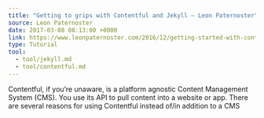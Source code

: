 ```yaml
---
title: "Getting to grips with Contentful and Jekyll – Leon Paternoster"
source: Leon Paternoster
date: 2017-03-08 08:13:00 +0000
link: https://www.leonpaternoster.com/2016/12/getting-started-with-contentful-and-jekyll/
type: Tutorial
tool:
  - tool/jekyll.md
  - tool/contentful.md
---
```

Contentful, if you’re unaware, is a platform agnostic Content Management System (CMS). You use its API to pull content into a website or app. There are several reasons for using Contentful instead of/in addition to a CMS





